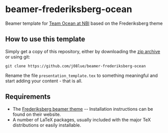 beamer-frederiksberg-ocean
==========================

Beamer template for [Team Ocean at NBI](http://www.nbi.ku.dk/forskningsgrupper/Meteorologi_Oceanografi_og_Geodaesi/english/oceanography/) based on the Frederiksberg theme


How to use this template
------------------------
Simply get a copy of this repository, either by downloading the [zip archive](https://github.com/j08lue/beamer-frederiksberg-ocean/archive/master.zip) or using git:

    git clone https://github.com/j08lue/beamer-frederiksberg-ocean

Rename the file `presentation_template.tex` to something meaningful and start adding your content - that is all.


Requirements
------------
* The [Frederiksberg beamer theme](http://www.matdat.life.ku.dk/LaTeX/Frederiksberg/) -- Installation instructions can be found on their website.
* A number of LaTeX packages, usually included with the major TeX distributions or easily installable.
